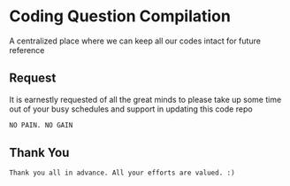 # Coding Question Compilation

A centralized place where we can keep all our codes intact for future reference

## Request
It is earnestly requested of all the great minds to please take up some time out of your busy schedules and support in updating this code repo

```bash
NO PAIN. NO GAIN
```

## Thank You

```
Thank you all in advance. All your efforts are valued. :)
```

